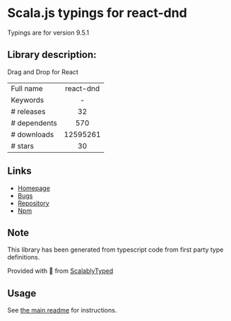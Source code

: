 
# Scala.js typings for react-dnd

Typings are for version 9.5.1

## Library description:
Drag and Drop for React

|                    |                 |
| ------------------ | :-------------: |
| Full name          | react-dnd |
| Keywords           | - |
| # releases         | 32 |
| # dependents       | 570 |
| # downloads        | 12595261 |
| # stars            | 30 |

## Links
- [Homepage](https://github.com/react-dnd/react-dnd#readme)
- [Bugs](https://github.com/react-dnd/react-dnd/issues)
- [Repository](https://github.com/react-dnd/react-dnd)
- [Npm](https://www.npmjs.com/package/react-dnd)
    


## Note
This library has been generated from typescript code from first party type definitions.

Provided with :purple_heart: from [ScalablyTyped](https://github.com/oyvindberg/ScalablyTyped)

## Usage
See [the main readme](../../readme.md) for instructions.


